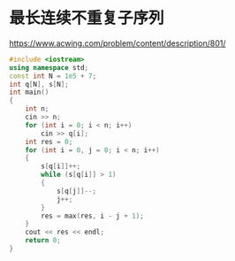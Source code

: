# 最长连续不重复子序列

https://www.acwing.com/problem/content/description/801/

```c++
#include <iostream>
using namespace std;
const int N = 1e5 + 7;
int q[N], s[N];
int main()
{
    int n;
    cin >> n;
    for (int i = 0; i < n; i++)
        cin >> q[i];
    int res = 0;
    for (int i = 0, j = 0; i < n; i++)
    {
        s[q[i]]++;
        while (s[q[i]] > 1)
        {
            s[q[j]]--;
            j++;
        }
        res = max(res, i - j + 1);
    }
    cout << res << endl;
    return 0;
}
```